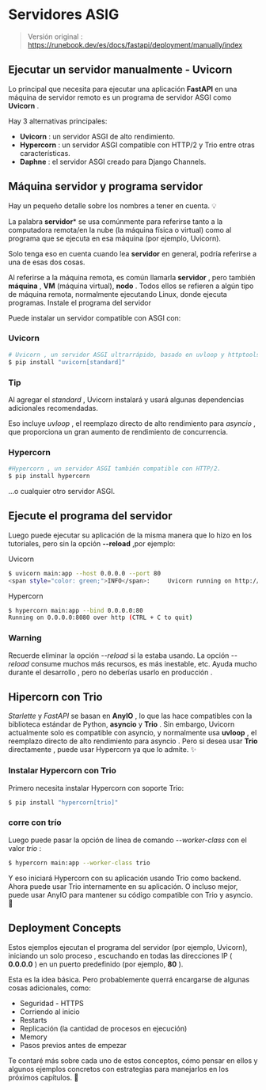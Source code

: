 # Servidores ASIG

> Versión original : https://runebook.dev/es/docs/fastapi/deployment/manually/index

## Ejecutar un servidor manualmente - Uvicorn

Lo principal que necesita para ejecutar una aplicación **FastAPI** en una máquina de servidor remoto es un programa de servidor ASGI como **Uvicorn** .

Hay 3 alternativas principales:

- **Uvicorn** : un servidor ASGI de alto rendimiento.
- **Hypercorn** : un servidor ASGI compatible con HTTP/2 y Trio entre otras características.
- **Daphne** : el servidor ASGI creado para Django Channels.

## Máquina servidor y programa servidor

Hay un pequeño detalle sobre los nombres a tener en cuenta. 💡

La palabra **servidor*** se usa comúnmente para referirse tanto a la computadora remota/en la nube (la máquina física o virtual) como al programa que se ejecuta en esa máquina (por ejemplo, Uvicorn).

Solo tenga eso en cuenta cuando lea **servidor** en general, podría referirse a una de esas dos cosas.

Al referirse a la máquina remota, es común llamarla **servidor** , pero también **máquina** , **VM** (máquina virtual), **nodo** . Todos ellos se refieren a algún tipo de máquina remota, normalmente ejecutando Linux, donde ejecuta programas.
Instale el programa del servidor

Puede instalar un servidor compatible con ASGI con:

### Uvicorn

```bash
# Uvicorn , un servidor ASGI ultrarrápido, basado en uvloop y httptools.
$ pip install "uvicorn[standard]"
```

### Tip

Al agregar el *standard* , Uvicorn instalará y usará algunas dependencias adicionales recomendadas.

Eso incluye *uvloop* , el reemplazo directo de alto rendimiento para *asyncio* , que proporciona un gran aumento de rendimiento de concurrencia.

### Hypercorn
```bash
#Hypercorn , un servidor ASGI también compatible con HTTP/2.
$ pip install hypercorn

```

...o cualquier otro servidor ASGI.

## Ejecute el programa del servidor

Luego puede ejecutar su aplicación de la misma manera que lo hizo en los tutoriales, pero sin la opción **--reload** ,por ejemplo:

Uvicorn
```bash
$ uvicorn main:app --host 0.0.0.0 --port 80
<span style="color: green;">INFO</span>:     Uvicorn running on http://0.0.0.0:80 (Presione CTRL+C para salir)

```

Hypercorn
```bash
$ hypercorn main:app --bind 0.0.0.0:80
Running on 0.0.0.0:8080 over http (CTRL + C to quit)
```

### Warning

Recuerde eliminar la opción *--reload* si la estaba usando. 
La opción *--reload* consume muchos más recursos, es más inestable, etc.
Ayuda mucho durante el desarrollo , pero no deberías usarlo en producción .

## Hipercorn con Trio

*Starlette* y *FastAPI* se basan en **AnyIO** , lo que las hace compatibles con la biblioteca estándar de Python, **asyncio** y **Trio** .
Sin embargo, Uvicorn actualmente solo es compatible con asyncio, y normalmente usa **uvloop** , el reemplazo directo de alto rendimiento para asyncio .
Pero si desea usar **Trio** directamente , puede usar Hypercorn ya que lo admite. ✨

### Instalar Hypercorn con Trio

Primero necesita instalar Hypercorn con soporte Trio:

```bash
$ pip install "hypercorn[trio]"

```

### corre con trío

Luego puede pasar la opción de línea de comando *--worker-class* con el valor *trio* :

```bash
$ hypercorn main:app --worker-class trio
```

Y eso iniciará Hypercorn con su aplicación usando Trio como backend.
Ahora puede usar Trio internamente en su aplicación. O incluso mejor, puede usar AnyIO para mantener su código compatible con Trio y asyncio. 🎉

## Deployment Concepts

Estos ejemplos ejecutan el programa del servidor (por ejemplo, Uvicorn), iniciando un solo proceso , escuchando en todas las direcciones IP ( **0.0.0.0** ) en un puerto predefinido (por ejemplo, **80** ).

Esta es la idea básica. Pero probablemente querrá encargarse de algunas cosas adicionales, como:

- Seguridad - HTTPS
- Corriendo al inicio
- Restarts
- Replicación (la cantidad de procesos en ejecución)
- Memory
- Pasos previos antes de empezar

Te contaré más sobre cada uno de estos conceptos, cómo pensar en ellos y algunos ejemplos concretos con estrategias para manejarlos en los próximos capítulos. 🚀